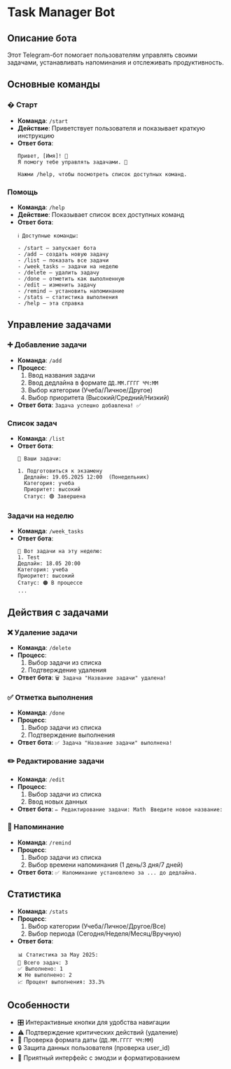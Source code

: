 # Task Manager Bot

##  Описание бота
Этот Telegram-бот помогает пользователям управлять своими задачами, устанавливать напоминания и отслеживать продуктивность.

## Основные команды

### � Старт
- **Команда**: `/start`
- **Действие**: Приветствует пользователя и показывает краткую инструкцию
- **Ответ бота**:
  ```
  Привет, [Имя]! 👋  
  Я помогу тебе управлять задачами. 🎯  

  Нажми /help, чтобы посмотреть список доступных команд.
  ```

### Помощь
- **Команда**: `/help`
- **Действие**: Показывает список всех доступных команд
- **Ответ бота**:
  ```
  ℹ️ Доступные команды:  

  - /start — запускает бота  
  - /add — создать новую задачу  
  - /list — показать все задачи  
  - /week_tasks — задачи на неделю  
  - /delete — удалить задачу  
  - /done — отметить как выполненную  
  - /edit — изменить задачу  
  - /remind — установить напоминание  
  - /stats — статистика выполнения  
  - /help — эта справка  
  ```

## Управление задачами

### ➕ Добавление задачи
- **Команда**: `/add`
- **Процесс**:
  1. Ввод названия задачи
  2. Ввод дедлайна в формате `ДД.ММ.ГГГГ ЧЧ:ММ`
  3. Выбор категории (Учеба/Личное/Другое)
  4. Выбор приоритета (Высокий/Средний/Низкий)
- **Ответ бота**: `Задача успешно добавлена! ✅`

### Список задач
- **Команда**: `/list`
- **Ответ бота**:
  ```
  📌 Ваши задачи:  

  1. Подготовиться к экзамену  
    Дедлайн: 19.05.2025 12:00  (Понедельник)
    Категория: учеба
    Приоритет: высокий
    Статус: 🟢 Завершена
  ```

### Задачи на неделю
- **Команда**: `/week_tasks`
- **Ответ бота**:
  ```
  📅 Вот задачи на эту неделю:
  1. Test
  Дедлайн: 18.05 20:00
  Категория: учеба
  Приоритет: высокий
  Статус: 🟠 В процессе
  ...
  ```

##  Действия с задачами

### ❌ Удаление задачи
- **Команда**: `/delete`
- **Процесс**:
  1. Выбор задачи из списка
  2. Подтверждение удаления
- **Ответ бота**: `🗑️ Задача "Название задачи" удалена!`

### ✅ Отметка выполнения
- **Команда**: `/done`
- **Процесс**:
  1. Выбор задачи из списка
  2. Подтверждение выполнения
- **Ответ бота**: `✅ Задача "Название задачи" выполнена!`

### ✏️ Редактирование задачи
- **Команда**: `/edit`
- **Процесс**:
  1. Выбор задачи из списка
  2. Ввод новых данных
- **Ответ бота**: 
    `✏️ Редактирование задачи: Math `
    `Введите новое название:`

### 🔔 Напоминание
- **Команда**: `/remind`
- **Процесс**:
  1. Выбор задачи из списка
  2. Выбор времени напоминания (1 день/3 дня/7 дней)
- **Ответ бота**: `✅ Напоминание установлено за ... до дедлайна.`

## Статистика
- **Команда**: `/stats`
- **Процесс**:
  1. Выбор категории (Учеба/Личное/Другое/Все)
  2. Выбор периода (Сегодня/Неделя/Месяц/Вручную)
- **Ответ бота**:
  ```
  📊 Статистика за May 2025:
  📌 Всего задач: 3
  ✅ Выполнено: 1
  ❌ Не выполнено: 2
  📈 Процент выполнения: 33.3%
  ```

##  Особенности
- 🎛️ Интерактивные кнопки для удобства навигации
- ⚠️ Подтверждение критических действий (удаление)
- 📅 Проверка формата даты (`ДД.ММ.ГГГГ ЧЧ:ММ`)
- 🔒 Защита данных пользователя (проверка user_id)
- 🎨 Приятный интерфейс с эмодзи и форматированием